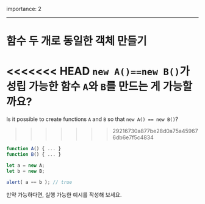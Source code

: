 importance: 2

---

# 함수 두 개로 동일한 객체 만들기

<<<<<<< HEAD
`new A()==new B()`가 성립 가능한 함수 `A`와 `B`를 만드는 게 가능할까요?
=======
Is it possible to create functions `A` and `B` so that `new A() == new B()`?
>>>>>>> 29216730a877be28d0a75a459676db6e7f5c4834

```js no-beautify
function A() { ... }
function B() { ... }

let a = new A;
let b = new B;

alert( a == b ); // true
```

만약 가능하다면, 실행 가능한 예시를 작성해 보세요.
